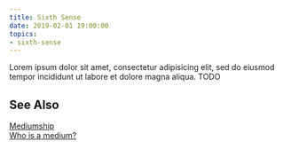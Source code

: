 ```yaml
---
title: Sixth Sense
date: 2019-02-01 19:00:00
topics:
- sixth-sense
---
```


Lorem ipsum dolor sit amet, consectetur adipisicing elit, sed do eiusmod tempor incididunt ut labore et dolore magna aliqua.  TODO

## See Also
[Mediumship](/spiritism/mediumship)  
[Who is a medium?](/spiritism/mediumship/who-is-medium/)  
